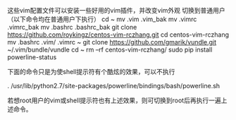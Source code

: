 这些vim配置文件可以安装一些好用的vim插件，并改变vim外观
切换到普通用户（以下命令均在普通用户下执行）
cd ~
mv .vim .vim_bak
mv .vimrc .vimrc_bak
mv .bashrc .bashrc_bak
git clone https://github.com/roykingz/centos-vim-rczhang.git
cd centos-vim-rczhang
mv .bashrc .vim/ .vimrc ~
git clone https://github.com/gmarik/vundle.git ~/.vim/bundle/vundle
cd ~
rm –rf centos-vim-rczhang/
sudo pip install powerline-status


下面的命令只是为使shell提示符有个酷炫的效果，可以不执行

. /usr/lib/python2.7/site-packages/powerline/bindings/bash/powerline.sh


若想root用户的vim或shell提示符也有上述效果，则可切换到root后再执行一遍上述命令。
